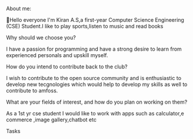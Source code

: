 About me:

👋Hello everyone
I'm Kiran A.S,a first-year Computer Science Engineering (CSE) Student.I like to play sports,listen to music and read books

Why should we choose you?

I have a passion for programming and have a strong desire to learn from experienced personals and upskill myself.

How do you intend to contribute back to the club?

I wish to contribute to the open source community and is enthusiastic to develop new tecgnologies which would help to develop my skills as well to contribute to amfoss.

What are your fields of interest, and how do you plan on working on them?

As a 1st yr cse student  I would like to work  with  apps such as calculator,e commerce ,image gallery,chatbot etc

Tasks 
